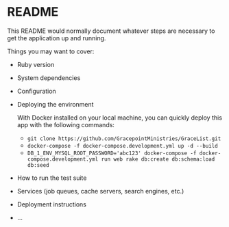 # README

This README would normally document whatever steps are necessary to get the
application up and running.

Things you may want to cover:

* Ruby version

* System dependencies

* Configuration

* Deploying the environment

  With Docker installed on your local machine, you can quickly deploy this app with the following commands:
  * `git clone https://github.com/GracepointMinistries/GraceList.git`
  * `docker-compose -f docker-compose.development.yml up -d --build`
  * `DB_1_ENV_MYSQL_ROOT_PASSWORD='abc123' docker-compose -f docker-compose.development.yml run web rake db:create db:schema:load db:seed`

* How to run the test suite

* Services (job queues, cache servers, search engines, etc.)

* Deployment instructions

* ...

